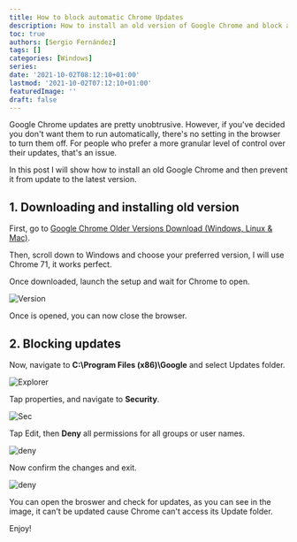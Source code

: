 ```yaml
---
title: How to block automatic Chrome Updates
description: How to install an old version of Google Chrome and block automatic Updates
toc: true
authors: [Sergio Fernández]
tags: []
categories: [Windows]
series:
date: '2021-10-02T08:12:10+01:00'
lastmod: '2021-10-02T07:12:10+01:00'
featuredImage: ''
draft: false
---
```

Google Chrome updates are pretty unobtrusive. However, if you've decided you don't want them to run automatically, there's no setting in the browser to turn them off. For people who prefer a more granular level of control over their updates, that's an issue.

In this post I will show how to install an old Google Chrome and then prevent it from update to the latest version.

## 1. Downloading and installing old version

First, go to [Google Chrome Older Versions Download (Windows, Linux & Mac)](https://www.slimjet.com/chrome/google-chrome-old-version.php).

Then, scroll down to Windows and choose your preferred version, I will use Chrome 71, it works perfect.

Once downloaded, launch the setup and wait for Chrome to open.

<img src="/posts/images/gc/intro.png" alt="Version" >

Once is opened, you can now close the browser.

## 2. Blocking updates
Now, navigate to **C:\Program Files (x86)\Google** and select Updates folder.

<img src="/posts/images/gc/2.png" alt="Explorer" >

Tap properties, and navigate to **Security**.

<img src="/posts/images/gc/3.png" alt="Sec" >

Tap Edit, then **Deny** all permissions for all groups or user names.

<img src="/posts/images/gc/4.png" alt="deny" >

Now confirm the changes and exit.

<img src="/posts/images/gc/1.png" alt="deny" >

You can open the broswer and check for updates, as you can see in the image, it can't be updated cause Chrome can't access its Update folder.

Enjoy!
